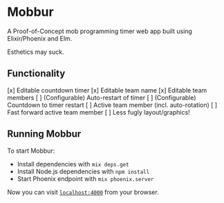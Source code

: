 # Mobbur

A Proof-of-Concept mob programming timer web app built using Elixir/Phoenix and Elm.

Esthetics may suck.

## Functionality

[x] Editable countdown timer
[x] Editable team name
[x] Editable team members
[ ] (Configurable) Auto-restart of timer
[ ] (Configurable) Countdown to timer restart
[ ] Active team member (incl. auto-rotation)
[ ] Fast forward active team member
[ ] Less fugly layout/graphics!


## Running Mobbur

To start Mobbur:

  * Install dependencies with `mix deps.get`
  * Install Node.js dependencies with `npm install`
  * Start Phoenix endpoint with `mix phoenix.server`

Now you can visit [`localhost:4000`](http://localhost:4000) from your browser.
